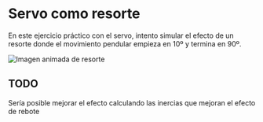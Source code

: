 # Servo como resorte
En este ejercicio práctico con el servo, intento simular el efecto de un resorte donde el movimiento pendular empieza en 10º y termina en 90º.

![Imagen animada de resorte](https://github.com/illantronic/playing-elegoo-robot/blob/main/assets/resorte.gif?raw=true)

## TODO
Sería posible mejorar el efecto calculando las inercias que mejoran el efecto de rebote

